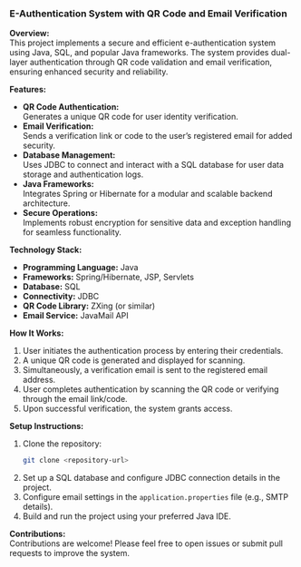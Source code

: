 ### E-Authentication System with QR Code and Email Verification  

**Overview:**  
This project implements a secure and efficient e-authentication system using Java, SQL, and popular Java frameworks. The system provides dual-layer authentication through QR code validation and email verification, ensuring enhanced security and reliability.

**Features:**  
- **QR Code Authentication:**  
  Generates a unique QR code for user identity verification.  
- **Email Verification:**  
  Sends a verification link or code to the user’s registered email for added security.  
- **Database Management:**  
  Uses JDBC to connect and interact with a SQL database for user data storage and authentication logs.  
- **Java Frameworks:**  
  Integrates Spring or Hibernate for a modular and scalable backend architecture.  
- **Secure Operations:**  
  Implements robust encryption for sensitive data and exception handling for seamless functionality.

**Technology Stack:**  
- **Programming Language:** Java  
- **Frameworks:** Spring/Hibernate, JSP, Servlets  
- **Database:** SQL  
- **Connectivity:** JDBC  
- **QR Code Library:** ZXing (or similar)  
- **Email Service:** JavaMail API  

**How It Works:**  
1. User initiates the authentication process by entering their credentials.  
2. A unique QR code is generated and displayed for scanning.  
3. Simultaneously, a verification email is sent to the registered email address.  
4. User completes authentication by scanning the QR code or verifying through the email link/code.  
5. Upon successful verification, the system grants access.  

**Setup Instructions:**  
1. Clone the repository:  
   ```bash  
   git clone <repository-url>  
   ```  
2. Set up a SQL database and configure JDBC connection details in the project.  
3. Configure email settings in the `application.properties` file (e.g., SMTP details).  
4. Build and run the project using your preferred Java IDE.  

**Contributions:**  
Contributions are welcome! Please feel free to open issues or submit pull requests to improve the system.  
